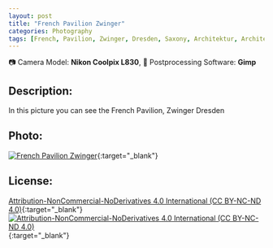 ```yaml
---
layout: post
title: "French Pavilion Zwinger"
categories: Photography
tags: [French, Pavilion, Zwinger, Dresden, Saxony, Architektur, Architecture, Building]
---
```

📷 Camera Model: **Nikon Coolpix L830**, 💾 Postprocessing Software: **Gimp**
## Description:
In this picture you can see the French Pavilion, Zwinger Dresden
## Photo:
[![French Pavilion Zwinger](https://live.staticflickr.com/65535/51793639592_a25805a7f6_c_d.jpg)](https://www.flickr.com/photos/mike_ravenblack/51793639592){:target="_blank"}
## License:
[Attribution-NonCommercial-NoDerivatives 4.0 International (CC BY-NC-ND 4.0)](https://creativecommons.org/licenses/by-nc-nd/4.0/){:target="_blank"} \
[![Attribution-NonCommercial-NoDerivatives 4.0 International (CC BY-NC-ND 4.0)](https://i.creativecommons.org/l/by-nc-nd/4.0/88x31.png)](http://creativecommons.org/licenses/by-nc-nd/4.0/){:target="_blank"}

